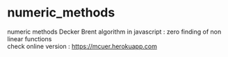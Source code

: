 # numeric_methods
numeric methods
Decker Brent algorithm in javascript : zero finding of non linear functions
<br>
check online version : https://mcuer.herokuapp.com
